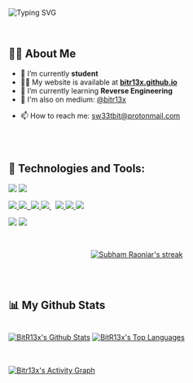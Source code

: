 
![Typing SVG](https://readme-typing-svg.herokuapp.com?font=Ubuntu+Mono&size=30&pause=1000&color=09F712&background=F0FFD500&width=435&lines=Greetings+to+everyone+%F0%9F%91%8B)

<br/>

## 🙋‍♂️ About Me

- 🔭 I’m currently **student**
- 👨‍💻 My website is available at **[bitr13x.github.io](https://bitr13x.github.io/)**
- 🌱 I’m currently learning **Reverse Engineering**
- :notebook: I'm also on medium: [@bitr13x](https://medium.com/@bitr13x)
<!--
- 🤔 I’m looking for help with ...
-->
- 📫 How to reach me: sw33tbit@protonmail.com 

<br/>
<br/>

## 🚀 Technologies and Tools:
<image src="https://img.shields.io/badge/Python-3776AB?style=for-the-badge&logo=python&logoColor=black"> <image src="https://img.shields.io/badge/bash-4D4D4D?style=for-the-badge&logo=windows%20terminal&logoColor=white">

<p align="left"> 
    <a href="https://reactjs.org/" target="_blank"> <img src="https://img.icons8.com/color/48/000000/react-native.png"/> </a>
    <a href="https://developer.mozilla.org/en-US/docs/Web/JavaScript" target="_blank"> <img src="https://img.icons8.com/color/48/000000/javascript.png"/> </a> 
    <a href="https://www.w3.org/html/" target="_blank"> <img s
    rc="https://img.icons8.com/color/48/000000/html-5.png"/> </a> 
    <a href="https://www.w3schools.com/css/" target="_blank"> <img src="https://img.icons8.com/color/48/000000/css3.png"/> </a> 
    <a style="padding-right:8px;" href="https://nodejs.org" target="_blank"> <img src="https://img.icons8.com/color/48/000000/nodejs.png"/> </a> 
    <a href="https://visualstudio.microsoft.com/vs/features/cplusplus/" target="_blank"> <img src="https://img.icons8.com/color/50/000000/c-plus-plus-logo.png"/> </a> <a href="https://www.typescriptlang.org/"><img src="https://img.icons8.com/color/48/typescript.png"> </a> <a href="https://sass-lang.com/"> <img src="https://img.icons8.com/color/48/sass-avatar.png"> </a>
</p>

<image src="https://img.shields.io/badge/Kali_Linux-557C94?style=for-the-badge&logo=kali-linux&logoColor=white"> <image src="https://img.shields.io/badge/vscode-black?style=for-the-badge&logo=Visual%20Studio%20Code&logoColor=007ACC">

<br/>

<p align="center">
    <a href="https://github.com/SubhamRaoniar28/github-readme-streak-stats">
        <img title="🔥 Get streak stats for your profile at git.io/streak-stats" alt="Subham Raoniar's streak" src="https://github-readme-streak-stats.herokuapp.com/?user=bitr13x&theme=black-ice&hide_border=true&stroke=0000&background=060A0CD0"/>
    </a>
</p>

<br/>
<br/>

## 📊 My Github Stats

  <br/>
    <a href="https://github.com/SubhamRaoniar28/github-readme-stats"><img alt="BitR13x's Github Stats" src="https://github-readme-stats.vercel.app/api?username=bitr13x&show_icons=true&count_private=true&theme=react&hide_border=true&bg_color=0D1117&hide_rank=true" /></a>
  <a href="https://github.com/SubhamRaoniar28/github-readme-stats"><img alt="BitR13x's Top Languages" src="https://github-readme-stats.vercel.app/api/top-langs/?username=bitr13x&langs_count=8&count_private=true&layout=compact&theme=react&hide_border=true&bg_color=0D1117" /></a>
  <br/>


<br/>
<br/>

<a href="https://github.com/SubhamRaoniar28/github-readme-activity-graph"><img alt="Bitr13x's Activity Graph" src="https://activity-graph.herokuapp.com/graph?username=bitr13x&bg_color=0D1117&color=5BCDEC&line=5BCDEC&point=FFFFFF&hide_border=true" /></a>

<br/>
<br/>
